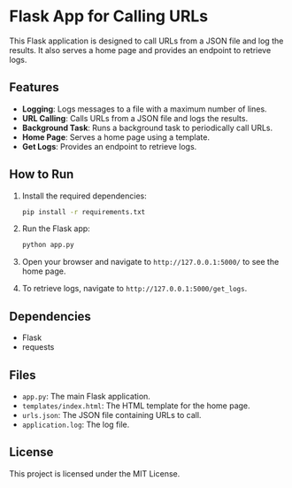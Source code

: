 # Flask App for Calling URLs

This Flask application is designed to call URLs from a JSON file and log the results. It also serves a home page and provides an endpoint to retrieve logs.

## Features

- **Logging**: Logs messages to a file with a maximum number of lines.
- **URL Calling**: Calls URLs from a JSON file and logs the results.
- **Background Task**: Runs a background task to periodically call URLs.
- **Home Page**: Serves a home page using a template.
- **Get Logs**: Provides an endpoint to retrieve logs.

## How to Run

1. Install the required dependencies:
   ```bash
   pip install -r requirements.txt
   ```

2. Run the Flask app:
   ```bash
   python app.py
   ```

3. Open your browser and navigate to `http://127.0.0.1:5000/` to see the home page.

4. To retrieve logs, navigate to `http://127.0.0.1:5000/get_logs`.

## Dependencies

- Flask
- requests

## Files

- `app.py`: The main Flask application.
- `templates/index.html`: The HTML template for the home page.
- `urls.json`: The JSON file containing URLs to call.
- `application.log`: The log file.

## License

This project is licensed under the MIT License.
